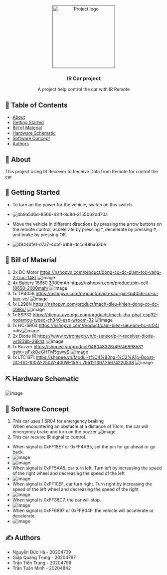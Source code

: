 <p align="center">
  <a href="" rel="noopener">
 <img width=200px height=200px src="[https://github.com/phuthien007/Waiting-Queue/blob/master/client/public/resources/images/tf-logo.jpg](https://github.com/hadimsctn/IRCarProject/assets/103713872/2cb1eee2-d313-4918-8999-e8bf2c1e8b18)" alt="Project logo"></a>
</p>

<h3 align="center">IR Car project</h3>

<p align="center"> A project help control the car with IR Remote<br> </p>

## 📝 Table of Contents
- [About](#about)
- [Getting Started](#getting_started)
- [Bill of Material](#billofmaterial)
- [Hardware Schematic](#hardwareschematic)
- [Software Concept](#softwareconcept)
- [Authors](#authors)

## 🧐 About <a name = "about"></a>
This project using IR Receiver to Receive Data from Remote for control the car

## 🏁 Getting Started <a name = "getting_started"></a>
- To turn on the power for the vehicle, switch on this switch.
- ![db9a5d6d-8566-431f-8d8d-3155062dd70a](https://github.com/hadimsctn/IRCarProject/assets/103713872/58f6619c-8a32-43f8-8bed-3e7fec2bc7cd)

- Move the vehicle in different directions by pressing the arrow buttons on the remote control, accelerate by pressing *, decelerate by pressing #, and brake by pressing OK.
- ![4944dfe1-d7a7-4dbf-b1b9-dccd48ba63be](https://github.com/hadimsctn/IRCarProject/assets/103713872/9170fb9d-e84c-42f2-a058-a1d06976703f)

## 🚀 Bill of Material <a name = "billofmaterial"></a>
1. 2x DC Motor https://nshopvn.com/product/dong-co-dc-giam-toc-vang-2-truc-148/
![image](https://github.com/hadimsctn/IRCarProject/assets/103713872/7b0982d9-df1e-4233-9808-3a002e9252c7)
2. 4x Battery 18650 2000mAh https://nshopvn.com/product/pin-cell-18650-2000mah/
![image](https://github.com/hadimsctn/IRCarProject/assets/103713872/a60fa53d-1283-4aab-b2b6-d2fecd56f5df)
3. 1x TP4056 https://nshopvn.com/product/mach-sac-pin-tp4056-co-ic-bao-ve/
![image](https://github.com/hadimsctn/IRCarProject/assets/103713872/95d0e22f-3f2b-4304-b3bf-fc09e2af8224)
4. 1x L298N https://nshopvn.com/product/mach-dieu-khien-dong-co-dc-l298n/
![image](https://github.com/hadimsctn/IRCarProject/assets/103713872/007c77c9-9dd9-4e30-aef7-64c6cc108bee)
5. 1x ESP32 https://dientutuyetnga.com/products/mach-thu-phat-esp32-nodemcu-typec-ch340-esp-wroom-32
![image](https://github.com/hadimsctn/IRCarProject/assets/103713872/798203ad-3659-45c7-af39-d76c8e773fac)
6. 1x HC-SR04 https://nshopvn.com/product/cam-bien-sieu-am-hc-sr04/
<div![image](https://github.com/hadimsctn/IRCarProject/assets/103713872/8dc341a2-cc23-4567-8ac6-327ce09ffd74)
7. 2x Diode IR https://www.cytrontech.vn/c-sensor/p-ir-receiver-diode-vs1838b-38khz
![image](https://github.com/hadimsctn/IRCarProject/assets/103713872/9db3a32d-65f0-430d-85e0-ce5b7c193c05)
8. 1x Buzzer https://shopee.vn/product/148048328/4974689853?gsht=sjFxkDeGHTM5gwwS
![image](https://github.com/hadimsctn/IRCarProject/assets/103713872/3784d847-cbee-4f9c-bd94-da95fd686fd4)
9. 1x LTC1971 https://shopee.vn/Modul-t%C4%83ng-%C3%A1p-Boost-DC-DC-100W-250W-400W-15A-i.795121397.25674220538
![image](https://github.com/hadimsctn/IRCarProject/assets/103713872/4f4dfaa6-6abd-4d97-81f9-f30ba33ed8be)

## ⛏️ Hardware Schematic <a name = "hardwareschematic"></a>
![image](https://github.com/hadimsctn/IRCarProject/assets/103713872/a8e4e762-658e-49a0-899c-7e3f550406ff)

## 🎉 Software Concept <a name = "softwareconcept"></a>
1. This car uses 1 SR04 for emergency braking<br/>
When encountering an obstacle at a distance of 10cm, the car will emergency brake and turn on the buzzer
![image](https://github.com/hadimsctn/IRCarProject/assets/103713872/1c4b972b-957f-40cc-898e-e79533a7d562)</div>
2. This car receive IR signal to control.
- When signal is 0xFF18E7 or 0xFF4AB5, set the pin for go ahead or go back.
- ![image](https://github.com/hadimsctn/IRCarProject/assets/103713872/24b4760c-819e-426b-8580-2f3d459485f6)
- ![image](https://github.com/hadimsctn/IRCarProject/assets/103713872/8ec29992-4f7e-46de-99b1-b21b41fc6e98)
- When signal is 0xFF5AA5, car turn left. Turn left by increasing the speed of the right wheel and decreasing the speed of the left
- ![image](https://github.com/hadimsctn/IRCarProject/assets/103713872/f42cc8dc-74e3-490b-baf7-ec5a2f946791)
- When signal is 0xFF10EF, car turn right. Turn right by increasing the speed of the left wheel and decreasing the speed of the right
- ![image](https://github.com/hadimsctn/IRCarProject/assets/103713872/179e9e21-043d-4e0b-a73e-bc6337ff64d5)
- When signal is 0xFF38C7, the car will stop.
- ![image](https://github.com/hadimsctn/IRCarProject/assets/103713872/ab32e6e6-68f7-46f2-8db0-a708586845c1)
- When signal is 0xFF6897 or 0xFFB04F, the vehicle will accelerate or decelerate.
- ![image](https://github.com/hadimsctn/IRCarProject/assets/103713872/00ebb42a-b6b5-4dcb-96e2-0b929f91d221)

## ✍️ Authors <a name = "authors"></a>
- Nguyễn Đức Hà - 20204739
- Giáp Quang Trung - 20204797
- Trần Tiến Trung - 20204799
- Trần Tuấn Minh - 20204842
